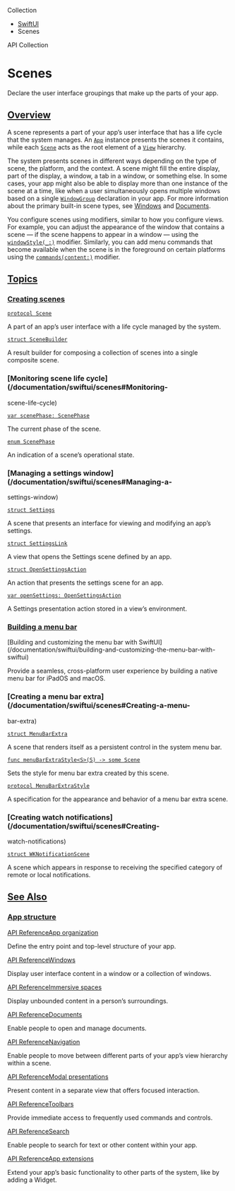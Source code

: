 Collection

  * [ SwiftUI ](/documentation/swiftui)
  * Scenes 

API Collection

# Scenes

Declare the user interface groupings that make up the parts of your app.

## [Overview](/documentation/swiftui/scenes#Overview)

A scene represents a part of your app’s user interface that has a life cycle
that the system manages. An [`App`](/documentation/swiftui/app) instance
presents the scenes it contains, while each
[`Scene`](/documentation/swiftui/scene) acts as the root element of a
[`View`](/documentation/swiftui/view) hierarchy.

The system presents scenes in different ways depending on the type of scene,
the platform, and the context. A scene might fill the entire display, part of
the display, a window, a tab in a window, or something else. In some cases,
your app might also be able to display more than one instance of the scene at
a time, like when a user simultaneously opens multiple windows based on a
single [`WindowGroup`](/documentation/swiftui/windowgroup) declaration in your
app. For more information about the primary built-in scene types, see
[Windows](/documentation/swiftui/windows) and
[Documents](/documentation/swiftui/documents).

You configure scenes using modifiers, similar to how you configure views. For
example, you can adjust the appearance of the window that contains a scene —
if the scene happens to appear in a window — using the
[`windowStyle(_:)`](/documentation/swiftui/scene/windowstyle\(_:\)) modifier.
Similarly, you can add menu commands that become available when the scene is
in the foreground on certain platforms using the
[`commands(content:)`](/documentation/swiftui/scene/commands\(content:\))
modifier.

## [Topics](/documentation/swiftui/scenes#topics)

### [Creating scenes](/documentation/swiftui/scenes#Creating-scenes)

[`protocol Scene`](/documentation/swiftui/scene)

A part of an app’s user interface with a life cycle managed by the system.

[`struct SceneBuilder`](/documentation/swiftui/scenebuilder)

A result builder for composing a collection of scenes into a single composite
scene.

### [Monitoring scene life cycle](/documentation/swiftui/scenes#Monitoring-
scene-life-cycle)

[`var scenePhase:
ScenePhase`](/documentation/swiftui/environmentvalues/scenephase)

The current phase of the scene.

[`enum ScenePhase`](/documentation/swiftui/scenephase)

An indication of a scene’s operational state.

### [Managing a settings window](/documentation/swiftui/scenes#Managing-a-
settings-window)

[`struct Settings`](/documentation/swiftui/settings)

A scene that presents an interface for viewing and modifying an app’s
settings.

[`struct SettingsLink`](/documentation/swiftui/settingslink)

A view that opens the Settings scene defined by an app.

[`struct OpenSettingsAction`](/documentation/swiftui/opensettingsaction)

An action that presents the settings scene for an app.

[`var openSettings:
OpenSettingsAction`](/documentation/swiftui/environmentvalues/opensettings)

A Settings presentation action stored in a view’s environment.

### [Building a menu bar](/documentation/swiftui/scenes#Building-a-menu-bar)

[Building and customizing the menu bar with
SwiftUI](/documentation/swiftui/building-and-customizing-the-menu-bar-with-
swiftui)

Provide a seamless, cross-platform user experience by building a native menu
bar for iPadOS and macOS.

### [Creating a menu bar extra](/documentation/swiftui/scenes#Creating-a-menu-
bar-extra)

[`struct MenuBarExtra`](/documentation/swiftui/menubarextra)

A scene that renders itself as a persistent control in the system menu bar.

[`func menuBarExtraStyle<S>(S) -> some
Scene`](/documentation/swiftui/scene/menubarextrastyle\(_:\))

Sets the style for menu bar extra created by this scene.

[`protocol MenuBarExtraStyle`](/documentation/swiftui/menubarextrastyle)

A specification for the appearance and behavior of a menu bar extra scene.

### [Creating watch notifications](/documentation/swiftui/scenes#Creating-
watch-notifications)

[`struct WKNotificationScene`](/documentation/swiftui/wknotificationscene)

A scene which appears in response to receiving the specified category of
remote or local notifications.

## [See Also](/documentation/swiftui/scenes#see-also)

### [App structure](/documentation/swiftui/scenes#App-structure)

[API ReferenceApp organization](/documentation/swiftui/app-organization)

Define the entry point and top-level structure of your app.

[API ReferenceWindows](/documentation/swiftui/windows)

Display user interface content in a window or a collection of windows.

[API ReferenceImmersive spaces](/documentation/swiftui/immersive-spaces)

Display unbounded content in a person’s surroundings.

[API ReferenceDocuments](/documentation/swiftui/documents)

Enable people to open and manage documents.

[API ReferenceNavigation](/documentation/swiftui/navigation)

Enable people to move between different parts of your app’s view hierarchy
within a scene.

[API ReferenceModal presentations](/documentation/swiftui/modal-presentations)

Present content in a separate view that offers focused interaction.

[API ReferenceToolbars](/documentation/swiftui/toolbars)

Provide immediate access to frequently used commands and controls.

[API ReferenceSearch](/documentation/swiftui/search)

Enable people to search for text or other content within your app.

[API ReferenceApp extensions](/documentation/swiftui/app-extensions)

Extend your app’s basic functionality to other parts of the system, like by
adding a Widget.

